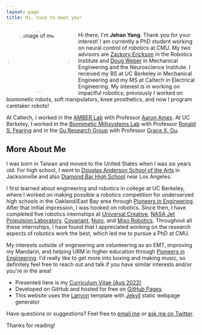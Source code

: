 ```yaml
---
layout: page
title: Hi, nice to meet you!
---
```


<p class="message">
<img src="../images/jehan4.jpg"
     alt="An image of me"
     style="width:160px;height:160px;border-radius:50%;float:left;margin-left:5px;margin-right:25px;margin-bottom:5px;margin-top:0px">
	Hi there, I'm <b>Jehan Yang</b>. Thank you for your interest! I am currently a PhD student working on neural control of robotics at CMU. My two advisors are <a href="https://zackory.com/">Zackory Erickson</a> in the Robotics Institute and <a href="https://engineering.cmu.edu/directory/bios/weber-douglas.html">Doug Weber</a> in Mechanical Engineering and the Neuroscience Institute. I received my BS at UC Berkeley in Mechanical Engineering and my MS at Caltech in Electrical Engineering. My interest is in working on impactful robotics; previously I worked on biomimetic robots, soft manipulators, knee prosthetics, and now I program caretaker robots!  
</p >

At Caltech, I worked in the [AMBER Lab](http://www.bipedalrobotics.com/) with Professor [Aaron Ames](http://www.bipedalrobotics.com/people.html). At UC Berkeley, I worked in the [Biomimetic Millisystems Lab](https://people.eecs.berkeley.edu/~ronf/Biomimetics.html) with Professor [Ronald S. Fearing](https://people.eecs.berkeley.edu/~ronf/) and in the [Gu Research Group](https://gu.berkeley.edu) with Professor [Grace X. Gu](https://me.berkeley.edu/people/grace-x-gu/). 

## More About Me

I was born in Taiwan and moved to the United States when I was six years old. For high school, I went to [Douglas Anderson School of the Arts](https://dcps.duvalschools.org/anderson) in Jacksonville and also [Diamond Bar High School](https://dbhs.wvusd.k12.ca.us/) near Los Angeles.

I first learned about engineering and robotics in college at UC Berkeley, where I worked on making possible a robotics competition for underserved high schools in the Oakland/East Bay area through [Pioneers in Engineering](https://pierobotics.org). After that initial impression, I was hooked on robotics. Since then, I have completed five robotics internships at [Universal Creative](https://jobs.universalparks.com/universal-creative/), [NASA Jet Propulsion Laboratory](https://www.jpl.nasa.gov/), [Covariant](https://covariant.ai/), [Nuro](https://www.nuro.ai/), and [Miso Robotics](https://misorobotics.com/). Throughout all these internships, I have found that I appreciated working on the research aspects of robotics work the best, which led me to pursue a PhD at CMU. 

My interests outside of engineering are volunteering as an EMT, improving my Mandarin, and helping URM in higher education through [Pioneers in Engineering](https://pierobotics.org). I'd really like to get more into boxing and making music, so definitely feel free to reach out and talk if you have similar interests and/or you're in the area!

* Presented here is my [Curriculum Vitae (Aug 2022)](../documents/Jehan_Yang_PhD_CV.pdf)
* Developed on GitHub and hosted for free on [GitHub Pages](https://pages.github.com)
* This website uses the [Lanyon](https://lanyon.getpoole.com/) template with [Jekyll](https://jekyllrb.com/) static webpage generator

Have questions or suggestions? Feel free to [email me](mailto:jehanyang@gmail.com) or [ask me on Twitter](https://twitter.com/jehanyang).

Thanks for reading!
